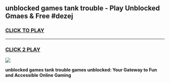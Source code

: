 
## unblocked games tank trouble - Play Unblocked Gmaes & Free #dezej
<h3>
<a href="https://news.freeplayer.one?title=unblocked_games_tank_trouble&ref=03M">CLICK TO PLAY</a></h3>
<hr>

<h3>
<a href="https://news.freeplayer.one?title=unblocked_games_tank_trouble&ref=03M">CLICK 2 PLAY</a>
  
</h3>

<a href="https://news.freeplayer.one?title=unblocked_games_tank_trouble&ref=03M"><img src="https://clearcache.store/games.png"></a>


**unblocked games tank trouble games unblocked: Your Gateway to Fun and Accessible Online Gaming**
